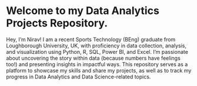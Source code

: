 # Welcome to my Data Analytics Projects Repository.

Hey, I’m Nirav! I am a recent Sports Technology (BEng) graduate from Loughborough University, UK, with proficiency in data collection, analysis, and visualization using Python, R, SQL, Power BI, and Excel. I’m passionate about uncovering the story within data (because numbers have feelings too!) and presenting insights in impactful ways. This repository serves as a platform to showcase my skills and share my projects, as well as to track my progress in Data Analytics and Data Science-related topics.
